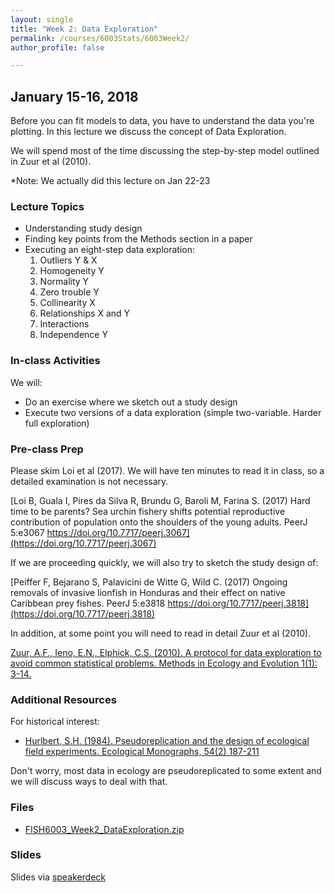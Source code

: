 ```yaml
---
layout: single
title: "Week 2: Data Exploration"
permalink: /courses/6003Stats/6003Week2/
author_profile: false

---
```


## January 15-16, 2018

Before you can fit models to data, you have to understand the data you're plotting. In this lecture we discuss the concept of Data Exploration. 

We will spend most of the time discussing the step-by-step model outlined in Zuur et al (2010). 

*Note: We actually did this lecture on Jan 22-23

### Lecture Topics

* Understanding study design
* Finding key points from the Methods section in a paper
* Executing an eight-step data exploration:
	1. Outliers Y & X
	2. Homogeneity Y
	3. Normality Y
	4. Zero trouble Y
	5. Collinearity X
	6. Relationships X and Y
	7. Interactions
	8. Independence Y

### In-class Activities

We will: 

* Do an exercise where we sketch out a study design
* Execute two versions of a data exploration (simple two-variable. Harder full exploration)

### Pre-class Prep

Please skim Loi et al (2017). We will have ten minutes to read it in class, so a detailed examination is not necessary.

[Loi B, Guala I, Pires da Silva R, Brundu G, Baroli M, Farina S. (2017) Hard time to be parents? Sea urchin fishery shifts potential reproductive contribution of population onto the shoulders of the young adults. PeerJ 5:e3067 https://doi.org/10.7717/peerj.3067](https://doi.org/10.7717/peerj.3067)

If we are proceeding quickly, we will also try to sketch the study design of:

[Peiffer F, Bejarano S, Palavicini de Witte G, Wild C. (2017) Ongoing removals of invasive lionfish in Honduras and their effect on native Caribbean prey fishes. PeerJ 5:e3818 https://doi.org/10.7717/peerj.3818](https://doi.org/10.7717/peerj.3818)

In addition, at some point you will need to read in detail Zuur et al (2010). 

[Zuur, A.F., Ieno, E.N., Elphick, C.S. (2010). A protocol for data exploration to avoid common statistical problems. Methods in Ecology and Evolution 1(1): 3-14.](http://onlinelibrary.wiley.com/doi/10.1111/j.2041-210X.2009.00001.x/full)

### Additional Resources

For historical interest: 

- [Hurlbert, S.H. (1984). Pseudoreplication and the design of ecological field experiments. Ecological Monographs, 54(2) 187-211](http://onlinelibrary.wiley.com/doi/10.1111/j.2041-210X.2009.00001.x/full#b14) 

Don't worry, most data in ecology are pseudoreplicated to some extent and we will discuss ways to deal with that. 

### Files

- [FISH6003_Week2_DataExploration.zip](/assets/images/FISH6003/FISH6003_Week2_DataExploration.zip)

### Slides

<script async class="speakerdeck-embed" data-id="a3ffe33339c34a64a8b75aac483c0d01" data-ratio="1.77777777777778" src="//speakerdeck.com/assets/embed.js"></script>

Slides via [speakerdeck](https://speakerdeck.com/pandalusplatyceros/fish-6003-week-2-data-exploration)


